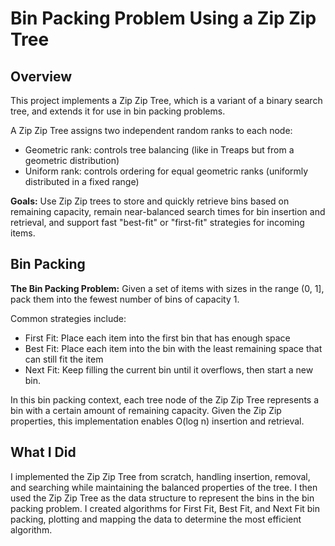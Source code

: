 # Bin Packing Problem Using a Zip Zip Tree

## Overview

This project implements a Zip Zip Tree, which is a variant of a binary search tree, and extends it for use in bin packing problems.

A Zip Zip Tree assigns two independent random ranks to each node:
* Geometric rank: controls tree balancing (like in Treaps but from a geometric distribution)
* Uniform rank: controls ordering for equal geometric ranks (uniformly distributed in a fixed range)

**Goals:** Use Zip Zip trees to store and quickly retrieve bins based on remaining capacity, remain near-balanced search times for bin insertion and retrieval, and support fast "best-fit" or "first-fit" strategies for incoming items.

## Bin Packing
**The Bin Packing Problem:** Given a set of items with sizes in the range (0, 1], pack them into the fewest number of bins of capacity 1.

Common strategies include:
* First Fit: Place each item into the first bin that has enough space
* Best Fit: Place each item into the bin with the least remaining space that can still fit the item
* Next Fit: Keep filling the current bin until it overflows, then start a new bin.

In this bin packing context, each tree node of the Zip Zip Tree represents a bin with a certain amount of remaining capacity. Given the Zip Zip properties, this implementation enables O(log n) insertion and retrieval.

## What I Did

I implemented the Zip Zip Tree from scratch, handling insertion, removal, and searching while maintaining the balanced properties of the tree. I then used the Zip Zip Tree as the data structure to represent the bins in the bin packing problem. I created algorithms for First Fit, Best Fit, and Next Fit bin packing, plotting and mapping the data to determine the most efficient algorithm.
